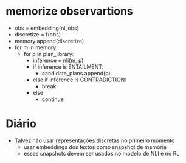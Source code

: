 # memorize observartions
- obs = embedding(nl_obs)
- discretize = f(obs)
- memory.append(discretize)
- for m in memory:
  - for p in plan_library:
    - inference = nli(m, p)
    - if inference is ENTAILMENT:
      - candidate_plans.append(p)
    - else if inference is CONTRADICTION:
      - break
    - else
      - continue
# Diário
- Talvez não usar representações discretas no primeiro momento
  - usar embeddings dos textos como snapshot de memória
  - esses snapshots devem ser usados no modelo de NLI e no RL